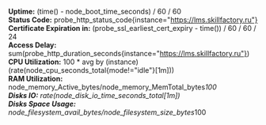**Uptime:** (time() - node_boot_time_seconds) / 60 / 60<br />
**Status Code:** probe_http_status_code{instance="https://lms.skillfactory.ru"}<br />
**Certificate Expiration in:** (probe_ssl_earliest_cert_expiry - time()) / 60 / 60 / 24<br />
**Access Delay:** sum(probe_http_duration_seconds{instance="https://lms.skillfactory.ru"})<br />
**CPU Utilization:** 100 * avg by (instance) (rate(node_cpu_seconds_total{mode!="idle"}[1m]))<br />
**RAM Utilization:** node_memory_Active_bytes/node_memory_MemTotal_bytes*100<br />
**Disks IO:** rate(node_disk_io_time_seconds_total[1m])<br />
**Disks Space Usage:** node_filesystem_avail_bytes/node_filesystem_size_bytes*100<br />
